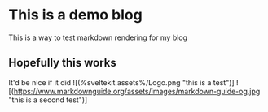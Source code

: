 # This is a demo blog
This is a way to test markdown rendering for my blog
## Hopefully this works
It'd be nice if it did
![(%sveltekit.assets%/Logo.png "this is a test")]
![(https://www.markdownguide.org/assets/images/markdown-guide-og.jpg "this is a second test")]